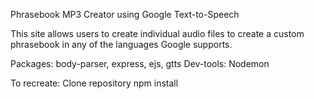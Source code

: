 Phrasebook MP3 Creator using Google Text-to-Speech

This site allows users to create individual audio files to create a custom phrasebook in any of the languages Google supports. 

Packages: body-parser, express, ejs, gtts 
Dev-tools: Nodemon

To recreate: 
Clone repository
npm install

